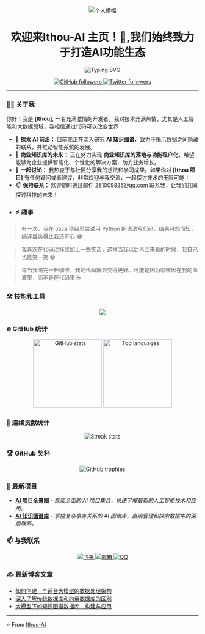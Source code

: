 <div align="center">
  <img src="https://shitu-query-gz.gz.bcebos.com/2024-08-27/17/45680172d31286bb?authorization=bce-auth-v1%2F7e22d8caf5af46cc9310f1e3021709f3%2F2024-08-27T09%3A49%3A26Z%2F300%2Fhost%2Fa8fd9c93cee627806e8534b1ff241e0a02953fa0f02ff74e862d3ccb7e8b5592" alt="个人横幅" />
  <h1>欢迎来Ithou-AI 主页！👋,我们始终致力于打造AI功能生态</h1>
</div>

<div align="center">
  <img src="https://shitu-query-gz.gz.bcebos.com/2024-08-27/20/493d96d01ea45f40?authorization=bce-auth-v1%2F7e22d8caf5af46cc9310f1e3021709f3%2F2024-08-27T12%3A52%3A48Z%2F300%2Fhost%2F37c7ad07afe937b2e9dd375b6c9da8a2595321b86417cbb00dbab593bbffba5d" alt="Typing SVG" />
</div>

<p align="center">
  <a href="https://github.com/AI-Ithou/">
    <img src="https://img.shields.io/github/followers/your-github-username?label=关注&style=social" alt="GitHub followers" />
  </a>
  <a href="https://twitter.com/your-twitter-username">
    <img src="https://img.shields.io/twitter/follow/your-twitter-username?label=关注&style=social" alt="Twitter followers" />
  </a>
</p>

---
### 👨‍💻 关于我

你好！我是 **[Ithou]**, 一名充满激情的开发者。我对技术充满热情，尤其是人工智能和大数据领域，我相信通过代码可以改变世界！

- 🔭 **探索 AI 前沿：** 目前我正在深入研究 **[AI 知识图谱](https://github.com/AI-Ithou?tab=repositories)**，致力于揭示数据之间隐藏的联系，并推动智能系统的发展。
- 🌱 **商业知识库的未来：** 正在努力实现 **商业知识库的落地与功能租户化**，希望能够为企业提供智能化、个性化的解决方案，助力业务增长。
- 💬 **一起讨论：** 我热衷于与社区分享我的想法和学习成果。如果你对 **[Ithou 项目]** 有任何疑问或者建议，非常欢迎与我交流，一起探讨技术的无限可能！
- 📫 **保持联系：** 欢迎随时通过邮件 [281009926@qq.com](mailto:281009926@qq.com.com) 联系我，让我们共同探讨科技的未来！
- ### ⚡ 趣事

> 有一次，我在 Java 项目里尝试用 Python 的语法写代码，结果可想而知，编译器笑得比我还开心 😂

> 我喜欢在代码注释里加上一些笑话，这样当我以后再回来看的时候，我自己也能笑一笑 😄

> 每当我喝完一杯咖啡，我的代码就会变得更好。可能是因为咖啡因在我的血液里，而不是在代码里 ☕️

### 🛠️ 技能和工具

<p align="center">
  <img src="https://skillicons.dev/icons?i=git,aws,docker,kubernetes,react,spring,vue,js,ts,nodejs,go,java,python,mongodb,postgres,linux&perline=7" />
</p>

### 🔥 GitHub 统计

<div align="center">
  <img height="180em" src="https://github-readme-stats.vercel.app/api?username=AI-Ithou&show_icons=true&theme=radical&hide_border=true&count_private=true" alt="GitHub stats" />
  <img height="180em" src="https://github-readme-stats.vercel.app/api/top-langs/?username=AI-Ithou&layout=compact&langs_count=8&theme=radical&hide_border=true&count_private=true" alt="Top languages" />
</div>

### 🌟 连续贡献统计

<p align="center">
  <img src="https://github-readme-streak-stats.herokuapp.com/?user=your-github-username&theme=radical&hide_border=true" alt="Streak stats" />
</p>

### 🏆 GitHub 奖杯

<p align="center">
  <img src="https://github-profile-trophy.vercel.app/?username=your-github-username&theme=onedark&column=7" alt="GitHub trophies" />
</p>

### 🚀 最新项目


- [**AI 项目全景图**](https://github.com/AI-Ithou/AI-Ithou) - *探索全面的 AI 项目集合，快速了解最新的人工智能技术和应用。*
- [**AI 知识图谱库**](https://github.com/AI-Ithou/AI-Graph) - *掌控复杂事务关系的 AI 图谱库，直观管理和探索数据中的深层联系。*


### 📫 与我联系

<p align="center">
  <a href="https://www.feishu.cn/invitation/page/add_contact/?token=399ra035-6d55-445e-a9e4-7ad5eb7f27db">
    <img src="https://img.shields.io/badge/-飞书-%2300C7B7?style=for-the-badge&logo=bytedance&logoColor=white" alt="飞书" />
  </a>
  <a href="mailto:281009926@qq.com">
    <img src="https://img.shields.io/badge/-邮箱-D14836?style=for-the-badge&logo=gmail&logoColor=white" alt="邮箱" />
  </a>
  <a href="tencent://message/?uin=281009926@qq.com&Site=&Menu=yes">
    <img src="https://img.shields.io/badge/-QQ-%2311A5E3?style=for-the-badge&logo=tencentqq&logoColor=white" alt="QQ" />
  </a>
</p>

### ✍️ 最新博客文章

<!-- BLOG-POST-LIST:START -->

- [如何创建一个适合大模型的数据处理架构](https://your-blog-link.com)
- [深入了解传统数据库和向量数据库的区别](https://your-blog-link.com)
- [大模型下的知识图谱数据库：构建与应用](https://your-blog-link.com)
<!-- BLOG-POST-LIST:END -->

---

⭐️ From [Ithou-AI](https://github.com/AI-Ithou/)
